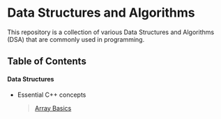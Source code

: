 # Data Structures and Algorithms
This repository is a collection of various Data Structures and Algorithms (DSA) that are commonly used in programming.

## Table of Contents
#### **Data Structures**
* Essential C++ concepts
	> [Array Basics](https://github.com/arpitbaheti2002/Data-Structures-and-Algirithms/blob/main/Data-Structures/cpp-concepts/1_array-basics.cpp)
		
